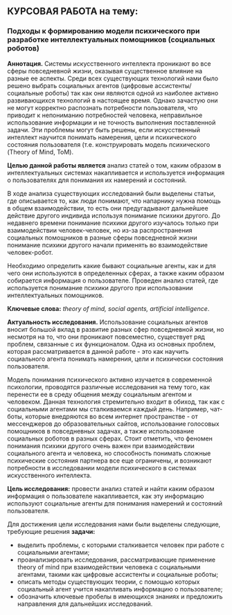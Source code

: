 ## КУРСОВАЯ РАБОТА на тему: 
### Подходы к формированию модели психического при разработке интеллектуальных помощников (социальных роботов)

**Аннотация.** Системы искусственного интеллекта проникают во все сферы повседневной жизни, оказывая существенное влияние на разные ее аспекты. Среди всех существующих технологий нами было решено выбрать социальных агентов (цифровые ассистенты/социальные роботы) так как они  являются одной из наиболее активно развивающихся технологий в настоящее время. Однако зачастую они не могут корректно распознать потребности пользователя, что приводит к непониманию потребностей человека, неправильное использование информации и не точность выполнения поставленной задачи. Эти проблемы могут быть решены, если искусственный интеллект научится понимать намерения, цели и психического состояния пользователя (т.е. конструировать модель психического (Theory of Mind, ToM).

**Целью  данной работы является** анализ статей о том, каким образом в интеллектуальных системах накапливается и используется информация о пользователях для понимания их намерений и состояний.

В ходе анализа существующих исследований были выделены статьи, где описывается то, как люди понимают, что напарнику нужна помощь в общем взаимодействии, то есть они предугадывают дальнейшее действие другого индивида используя понимание психики другого. До недавнего времени понимание психики другого изучалось только при взаимодействии человек-человек, но из-за распространения социальных помощников в разные сферы повседневной жизни понимание психики другого начали применять во взаимодействие человек-робот.

Необходимо определить какие бывают социальные агенты, как и для чего они используются в определенных сферах, а также каким образом собирается информация о пользователе. Проведен анализ статей, где используется понимание психики другого при использовании интеллектуальных помощников.

**Ключевые слова:** *theory of mind, social agents, artificial intelligence*.

**Актуальность исследования.** 
Использование социальных агентов вносит большой вклад в развитие разных сфер повседневной жизни, но несмотря на то, что они проникают повсеместно, существует ряд проблем, связанные с их функционалом.
Одна из основных проблем, которая рассматривается в данной работе - это как научить социального агента понимать намерения, цели и психически состояния пользователя.

Модель понимания психического активно изучается в современной психологии, проводятся различные исследования на тему того, как перенести ее в среду общения между социальным агентом и человеком. Данная технология стремительно входит в обиход, так как с социальными агентами мы сталкиваемся каждый день. Например, чат-боты, которые внедряются во всем интернет пространстве - от мессенджеров до образовательных сайтов, использование голосовых помощников в повседневных задачах, а также использование социальных роботов в разных сферах. 
Стоит отметить, что феномен понимания психики другого очень важен при взаимодействии социального агента и человека, но способность понимать сложные психические состояния партнера все еще ограничены, и возникают потребности в исследовании модели психического в системах искусственного интеллекта.

**Цель исследования:** провести анализ статей и найти каким образом информация о пользователе накапливается, как эту информацию используют социальные агенты для понимания намерений и состояний пользователя.

Для достижения цели исследования нами были выделены следующие, требующие решения **задачи:**

 - выделить проблемы, с которыми сталкивается человек при работе с социальными агентами;
 - проанализировать исследования, рассматривающие применение theory of mind при взаимодействии человека с социальными агентами, такими как цифровые ассистенты и социальные роботы;
 - описать методы существующих теории, с помощью которых социальный агент учится накапливать информацию о пользователе;
 - обозначить ключевые пробелы в имеющихся знаниях и предложить направления для дальнейших исследований.


